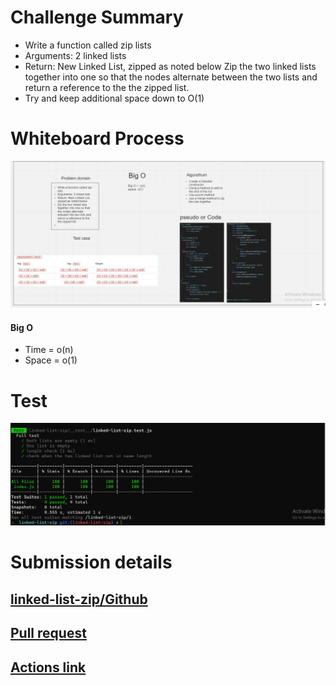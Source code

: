 # Challenge Summary
* Write a function called zip lists
* Arguments: 2 linked lists
* Return: New Linked List, zipped as noted below
Zip the two linked lists together into one so that the nodes alternate between the two lists and return a reference to the the zipped list.
* Try and keep additional space down to O(1)

# Whiteboard Process

![image](./images/zzzzzzzzzzzzzzzzzzWhiteboard.PNG)





#### Big O
* Time =  o(n)
* Space = o(1)

# Test
![image](./images/zzzzzzzzzzzzzzzzzzzzzzzTest.PNG)

# Submission details

## [linked-list-zip/Github](https://github.com/h4mz411y/data-structures-and-algorithms/tree/main/javascript/linked-list-zip)


## [Pull request ](https://github.com/h4mz411y/data-structures-and-algorithms/pulls?q=is%3Apr+is%3Aclosed)

## [Actions link](https://github.com/h4mz411y/data-structures-and-algorithms/actions)
